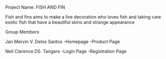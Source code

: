 Project Name: FISH AND FIN

Fish and fins aims to make a live decoration who loves fish and taking care exotic fish that have a beautiful skins and strange appearance




Group Members

Jan Mervin V. Delos Santos
-Homepage
-Product Page

Neil Clarence DS. Tangaro
-Login Page
-Registration Page
